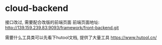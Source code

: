 # cloud-backend

接口改过, 需要配合改版的前端页面 前端页面地址: http://139.159.239.83:9093/framework/front-backend.git

需要什么工具类可以先看下hutool文档, 提供了大量工具
https://www.hutool.cn/